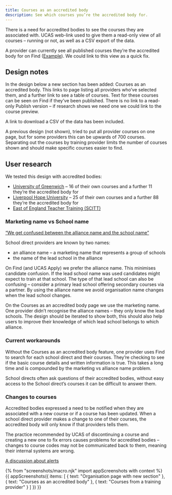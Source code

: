 ```yaml
---
title: Courses as an accredited body
description: See which courses you’re the accredited body for.
---
```

There is a need for accredited bodies to see the courses they are associated with. UCAS web-link used to give them a read-only view of all courses – running or not, as well as a CSV export of the data.

A provider can currently see all published courses they’re the accredited body for on Find ([Example](https://find-postgraduate-teacher-training.education.gov.uk/results?page=3&l=3&query=The%20University%20of%20Warwick&qualifications=QtsOnly,PgdePgceWithQts,Other&fulltime=False&parttime=False&hasvacancies=True&senCourses=False)). We could link to this view as a quick fix.

## Design notes

In the design below a new section has been added: Courses as an accredited body. This links to page listing all providers who’ve selected them, and a further link to see a table of courses. Text for these courses can be seen on Find if they’ve been published. There is no link to a read-only Publish version – if research shows we need one we could link to the course preview.

A link to download a CSV of the data has been included.

A previous design (not shown), tried to put all provider courses on one page, but for some providers this can be upwards of 700 courses. Separating out the courses by training provider limits the number of courses shown and should make specific courses easier to find.

## User research

We tested this design with accredited bodies:

* [University of Greenwich](https://lookback.io/watch/JyBeeZj4fWbTdo7oJ) – 16 of their own courses and a further 11 they’re the accredited body for
* [Liverpool Hope University](https://lookback.io/watch/SnRd92det9Eeehb3w) – 25 of their own courses and a further 88 they’re the accredited body for
* [East of England Teacher Training (SCITT)](https://lookback.io/watch/xG4kWc75pZTTj5pgb)

### Marketing name vs School name

[“We get confused between the alliance name and the school name”](https://lookback.io/watch/SnRd92det9Eeehb3w?t=33m40.72s)

School direct providers are known by two names:

* an alliance name – a marketing name that represents a group of schools
* the name of the lead school in the alliance

On Find (and UCAS Apply) we prefer the alliance name. This minimises candidate confusion. If the lead school name was used candidates might expect to train at that school. The type of that lead school can also be confusing – consider a primary lead school offering secondary courses via a partner. By using the alliance name we avoid organisation name changes when the lead school changes.

On the Courses as an accredited body page we use the marketing name. One provider didn’t recognise the alliance names – they only know the lead schools. The design should be iterated to show both, this should also help users to improve their knowledge of which lead school belongs to which alliance.

### Current workarounds

Without the Courses as an accredited body feature, one provider uses Find to search for each school direct and their courses. They’re checking to see if the basic course details and written information is true. This takes a long time and is compounded by the marketing vs alliance name problem.

School directs often ask questions of their accredited bodies, without easy access to the School direct’s courses it can be difficult to answer them.

### Changes to courses

Accredited bodies expressed a need to be notified when they are associated with a new course or if a course has been updated. When a school direct provider makes a change to one of their courses, the accredited body will only know if that providers tells them.

The practice recommended by UCAS of discontinuing a course and creating a new one to fix errors causes problems for accredited bodies – changes to course codes may not be communicated back to them, meaning their internal systems are wrong.

[A discussion about alerts](https://lookback.io/watch/SnRd92det9Eeehb3w?t=14m40s)

{% from "screenshots/macro.njk" import appScreenshots with context %}
{{ appScreenshots({
  items: [
    { text: "Organisation page with new section" },
    { text: "Courses as an accredited body" },
    { text: "Courses from a training provider" }
  ]
}) }}
